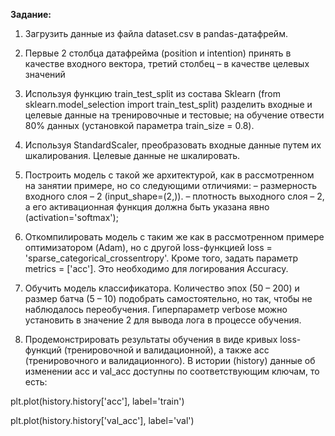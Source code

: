 **Задание:**
1. Загрузить данные из файла dataset.csv в pandas-датафрейм.
2. Первые 2 столбца датафрейма (position и intention) принять в качестве
входного вектора, третий столбец – в качестве целевых значений
3. Используя функцию train_test_split из состава Sklearn (from sklearn.model_selection import train_test_split) разделить входные и целевые данные на тренировочные и тестовые; на обучение отвести 80% данных (установкой параметра train_size = 0.8).
4. Используя StandardScaler, преобразовать входные данные путем их
шкалирования. Целевые данные не шкалировать.
5. Построить модель с такой же архитектурой, как в рассмотренном на
занятии примере, но со следующими отличиями:
– размерность входного слоя – 2 (input_shape=(2,)).
– плотность выходного слоя – 2, а его активационная функция должна
быть указана явно (activation='softmax');
6. Откомпилировать модель с таким же как в рассмотренном примере
оптимизатором (Adam), но с другой loss-функцией
loss = 'sparse_categorical_crossentropy'. Кроме того, задать параметр metrics = ['acc']. Это необходимо для логирования Accuracy.

7. Обучить модель классификатора. Количество эпох (50 – 200) и размер батча (5 – 10) подобрать самостоятельно, но так, чтобы не наблюдалось переобучения. Гиперпараметр verbose можно установить в значение 2 для вывода лога в
процессе обучения.
8. Продемонстрировать результаты обучения в виде кривых loss-функций
(тренировочной и валидационной), а также acc (тренировочного и валидационного). В истории (history) данные об изменении acc и val_acc доступны по соответствующим ключам, то есть:

plt.plot(history.history['acc'], label='train')

plt.plot(history.history['val_acc'], label='val')
